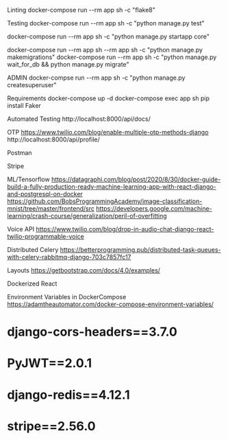 

Linting
docker-compose run --rm app sh -c "flake8"

Testing
docker-compose run --rm app sh -c "python manage.py test"

docker-compose run --rm app sh -c "python manage.py startapp core"


docker-compose run --rm app sh  --rm app sh -c "python manage.py makemigrations"
docker-compose run --rm app sh  -c "python manage.py wait_for_db && python manage.py migrate"

ADMIN
docker-compse run --rm app sh -c "python manage.py createsuperuser"

Requirements
docker-compose up -d
docker-compose exec app sh
pip install Faker

Automated Testing
http://localhost:8000/api/docs/

OTP 
https://www.twilio.com/blog/enable-multiple-otp-methods-django
http://localhost:8000/api/profile/

Postman

Stripe

ML/Tensorflow
https://datagraphi.com/blog/post/2020/8/30/docker-guide-build-a-fully-production-ready-machine-learning-app-with-react-django-and-postgresql-on-docker
https://github.com/BobsProgrammingAcademy/image-classification-mnist/tree/master/frontend/src
https://developers.google.com/machine-learning/crash-course/generalization/peril-of-overfitting

Voice API
https://www.twilio.com/blog/drop-in-audio-chat-django-react-twilio-programmable-voice

Distributed Celery
https://betterprogramming.pub/distributed-task-queues-with-celery-rabbitmq-django-703c7857fc17

Layouts
https://getbootstrap.com/docs/4.0/examples/

Dockerized React

Environment Variables in DockerCompose
https://adamtheautomator.com/docker-compose-environment-variables/

# django-cors-headers==3.7.0
# PyJWT==2.0.1
# django-redis==4.12.1
# stripe==2.56.0
